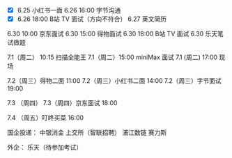 - [x] 6.25 小红书一面 
6.26 16:00 字节沟通
- [x] 6.26 18:00 B站 TV 面试（方向不符合）
6.27 英文简历

6.30 10:00 京东面试
6.30 15:00 得物面试
6.30 18:00 B站 TV 面试
6.30 乐天笔试做题

7.1（周二） 10:15 扫描全能王
7.1（周二）15:00 miniMax 面试
7.1 (周二) 17:00 现场

7.2（周三）得物二面 11:00
7.2（周三）小红书二面 14:00
7.2（周三）字节面试 19:00

7.3 （周四）
7.3（周四）京东面试 18:00

7.4 （周五）叮咚买菜 16:00


国企投递：
中银消金
上交所（智联招聘）
浦江数链
赛力斯

外企：
乐天（待参加考试）